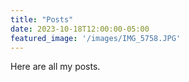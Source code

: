 ```yaml
---
title: "Posts"
date: 2023-10-18T12:00:00-05:00
featured_image: '/images/IMG_5758.JPG'
---
```

Here are all my posts.
